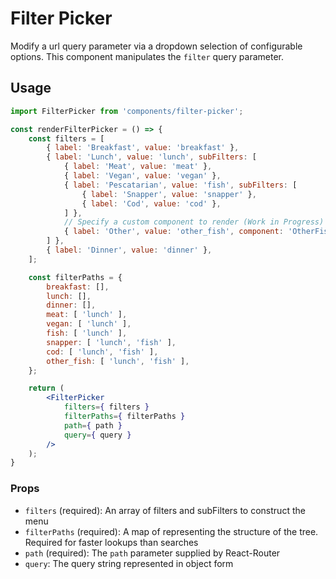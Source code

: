 Filter Picker
===

Modify a url query parameter via a dropdown selection of configurable options. This component manipulates the `filter` query parameter.

## Usage

```jsx
import FilterPicker from 'components/filter-picker';

const renderFilterPicker = () => {
	const filters = [
		{ label: 'Breakfast', value: 'breakfast' },
		{ label: 'Lunch', value: 'lunch', subFilters: [
			{ label: 'Meat', value: 'meat' },
			{ label: 'Vegan', value: 'vegan' },
			{ label: 'Pescatarian', value: 'fish', subFilters: [
				{ label: 'Snapper', value: 'snapper' },
				{ label: 'Cod', value: 'cod' },
			] },
			// Specify a custom component to render (Work in Progress)
			{ label: 'Other', value: 'other_fish', component: 'OtherFish' },
		] },
		{ label: 'Dinner', value: 'dinner' },
	];

	const filterPaths = {
		breakfast: [],
		lunch: [],
		dinner: [],
		meat: [ 'lunch' ],
		vegan: [ 'lunch' ],
		fish: [ 'lunch' ],
		snapper: [ 'lunch', 'fish' ],
		cod: [ 'lunch', 'fish' ],
		other_fish: [ 'lunch', 'fish' ],
	};

	return (
		<FilterPicker
			filters={ filters }
			filterPaths={ filterPaths }
			path={ path }
			query={ query }
		/>
	);
}
```

### Props

* `filters` (required): An array of filters and subFilters to construct the menu
* `filterPaths` (required): A map of representing the structure of the tree. Required for faster lookups than searches
* `path` (required): The `path` parameter supplied by React-Router
* `query`: The query string represented in object form
